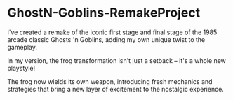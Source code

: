 # GhostN-Goblins-RemakeProject
I've created a remake of the iconic first stage and final stage of the 1985 arcade classic Ghosts 'n Goblins, adding my own unique twist to the gameplay.

In my version, the frog transformation isn't just a setback – it's a whole new playstyle! 

The frog now wields its own weapon, introducing fresh mechanics and strategies that bring a new layer of excitement to the nostalgic experience.
